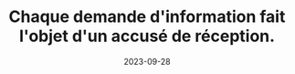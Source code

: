 ---
N: '105'
Rubrique: Identification et contact
title: Chaque demande d'information fait l'objet d'un accusé de réception. 
detail: Chaque demande d'information fait l'objet d'un accusé de réception. 
categories: [" Identification et contact"]
agrege: O4105-E018
opquast: '4 105'
indiceebook: '18'
description: "Règle n° 018"
weight:  018
actif: '1'
layout: rules
date: 2023-09-28
tags: ["", ""]
objectif: ["", ""]
Meo: ""
Controle: ""
Auteur: ""
---